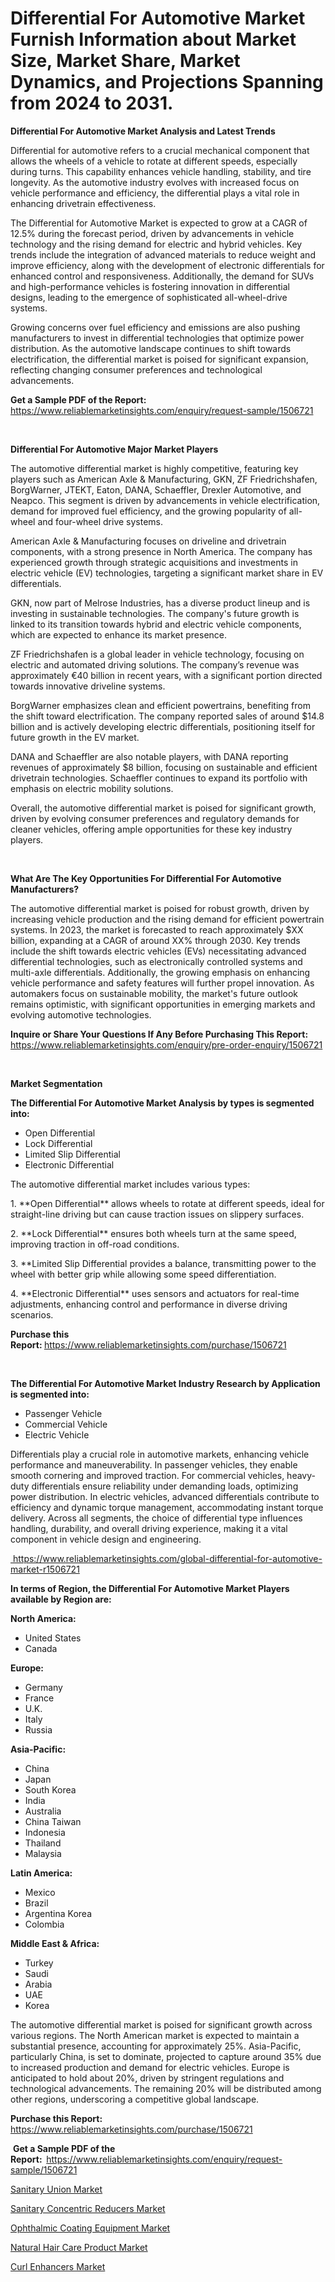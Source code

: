 <p><h1>Differential For Automotive Market Furnish Information about Market Size, Market Share, Market Dynamics, and Projections Spanning from 2024 to 2031.</h1></p><p><strong>Differential For Automotive Market Analysis and Latest Trends</strong></p>
<p><p>Differential for automotive refers to a crucial mechanical component that allows the wheels of a vehicle to rotate at different speeds, especially during turns. This capability enhances vehicle handling, stability, and tire longevity. As the automotive industry evolves with increased focus on vehicle performance and efficiency, the differential plays a vital role in enhancing drivetrain effectiveness. </p><p>The Differential for Automotive Market is expected to grow at a CAGR of 12.5% during the forecast period, driven by advancements in vehicle technology and the rising demand for electric and hybrid vehicles. Key trends include the integration of advanced materials to reduce weight and improve efficiency, along with the development of electronic differentials for enhanced control and responsiveness. Additionally, the demand for SUVs and high-performance vehicles is fostering innovation in differential designs, leading to the emergence of sophisticated all-wheel-drive systems. </p><p>Growing concerns over fuel efficiency and emissions are also pushing manufacturers to invest in differential technologies that optimize power distribution. As the automotive landscape continues to shift towards electrification, the differential market is poised for significant expansion, reflecting changing consumer preferences and technological advancements.</p></p>
<p><strong>Get a Sample PDF of the Report:&nbsp;</strong> <a href="https://www.reliablemarketinsights.com/enquiry/request-sample/1506721">https://www.reliablemarketinsights.com/enquiry/request-sample/1506721</a></p>
<p>&nbsp;</p>
<p><strong>Differential For Automotive Major Market Players</strong></p>
<p><p>The automotive differential market is highly competitive, featuring key players such as American Axle & Manufacturing, GKN, ZF Friedrichshafen, BorgWarner, JTEKT, Eaton, DANA, Schaeffler, Drexler Automotive, and Neapco. This segment is driven by advancements in vehicle electrification, demand for improved fuel efficiency, and the growing popularity of all-wheel and four-wheel drive systems.</p><p>American Axle & Manufacturing focuses on driveline and drivetrain components, with a strong presence in North America. The company has experienced growth through strategic acquisitions and investments in electric vehicle (EV) technologies, targeting a significant market share in EV differentials.</p><p>GKN, now part of Melrose Industries, has a diverse product lineup and is investing in sustainable technologies. The company's future growth is linked to its transition towards hybrid and electric vehicle components, which are expected to enhance its market presence.</p><p>ZF Friedrichshafen is a global leader in vehicle technology, focusing on electric and automated driving solutions. The company’s revenue was approximately €40 billion in recent years, with a significant portion directed towards innovative driveline systems.</p><p>BorgWarner emphasizes clean and efficient powertrains, benefiting from the shift toward electrification. The company reported sales of around $14.8 billion and is actively developing electric differentials, positioning itself for future growth in the EV market.</p><p>DANA and Schaeffler are also notable players, with DANA reporting revenues of approximately $8 billion, focusing on sustainable and efficient drivetrain technologies. Schaeffler continues to expand its portfolio with emphasis on electric mobility solutions.</p><p>Overall, the automotive differential market is poised for significant growth, driven by evolving consumer preferences and regulatory demands for cleaner vehicles, offering ample opportunities for these key industry players.</p></p>
<p>&nbsp;</p>
<p><strong>What Are The Key Opportunities For Differential For Automotive Manufacturers?</strong></p>
<p><p>The automotive differential market is poised for robust growth, driven by increasing vehicle production and the rising demand for efficient powertrain systems. In 2023, the market is forecasted to reach approximately $XX billion, expanding at a CAGR of around XX% through 2030. Key trends include the shift towards electric vehicles (EVs) necessitating advanced differential technologies, such as electronically controlled systems and multi-axle differentials. Additionally, the growing emphasis on enhancing vehicle performance and safety features will further propel innovation. As automakers focus on sustainable mobility, the market's future outlook remains optimistic, with significant opportunities in emerging markets and evolving automotive technologies.</p></p>
<p><strong>Inquire or Share Your Questions If Any Before Purchasing This Report:</strong> <a href="https://www.reliablemarketinsights.com/enquiry/pre-order-enquiry/1506721">https://www.reliablemarketinsights.com/enquiry/pre-order-enquiry/1506721</a></p>
<p>&nbsp;</p>
<p><strong>Market Segmentation</strong></p>
<p><strong>The Differential For Automotive Market Analysis by types is segmented into:</strong></p>
<p><ul><li>Open Differential</li><li>Lock Differential</li><li>Limited Slip Differential</li><li>Electronic Differential</li></ul></p>
<p><p>The automotive differential market includes various types: </p><p>1. **Open Differential** allows wheels to rotate at different speeds, ideal for straight-line driving but can cause traction issues on slippery surfaces. </p><p>2. **Lock Differential** ensures both wheels turn at the same speed, improving traction in off-road conditions. </p><p>3. **Limited Slip Differential provides a balance, transmitting power to the wheel with better grip while allowing some speed differentiation. </p><p>4. **Electronic Differential** uses sensors and actuators for real-time adjustments, enhancing control and performance in diverse driving scenarios.</p></p>
<p><strong>Purchase this Report:&nbsp;</strong><a href="https://www.reliablemarketinsights.com/purchase/1506721">https://www.reliablemarketinsights.com/purchase/1506721</a></p>
<p>&nbsp;</p>
<p><strong>The Differential For Automotive Market Industry Research by Application is segmented into:</strong></p>
<p><ul><li>Passenger Vehicle</li><li>Commercial Vehicle</li><li>Electric Vehicle</li></ul></p>
<p><p>Differentials play a crucial role in automotive markets, enhancing vehicle performance and maneuverability. In passenger vehicles, they enable smooth cornering and improved traction. For commercial vehicles, heavy-duty differentials ensure reliability under demanding loads, optimizing power distribution. In electric vehicles, advanced differentials contribute to efficiency and dynamic torque management, accommodating instant torque delivery. Across all segments, the choice of differential type influences handling, durability, and overall driving experience, making it a vital component in vehicle design and engineering.</p></p>
<p><a href="https://www.reliablemarketinsights.com/global-differential-for-automotive-market-r1506721">&nbsp;https://www.reliablemarketinsights.com/global-differential-for-automotive-market-r1506721</a></p>
<p><strong>In terms of Region, the Differential For Automotive Market Players available by Region are:</strong></p>
<p>
    <p> <strong> North America: </strong>
        <ul>
            <li>United States</li>
            <li>Canada</li>
        </ul>
        </p> 
    <p> <strong> Europe: </strong>
        <ul>
            <li>Germany</li>
            <li>France</li>
            <li>U.K.</li>
            <li>Italy</li>
            <li>Russia</li>
        </ul>
        </p> 
    <p> <strong> Asia-Pacific: </strong>
        <ul>
            <li>China</li>
            <li>Japan</li>
            <li>South Korea</li>
            <li>India</li>
            <li>Australia</li>
            <li>China Taiwan</li>
            <li>Indonesia</li>
            <li>Thailand</li>
            <li>Malaysia</li>
        </ul>
        </p> 
    <p> <strong> Latin America: </strong>
        <ul>
            <li>Mexico</li>
            <li>Brazil</li>
            <li>Argentina Korea</li>
            <li>Colombia</li>
        </ul>
        </p> 
    <p> <strong> Middle East & Africa: </strong>
        <ul>
            <li>Turkey</li>
            <li>Saudi</li>
            <li>Arabia</li>
            <li>UAE</li>
            <li>Korea</li>
        </ul>
    </p>
    </p>
<p><p>The automotive differential market is poised for significant growth across various regions. The North American market is expected to maintain a substantial presence, accounting for approximately 25%. Asia-Pacific, particularly China, is set to dominate, projected to capture around 35% due to increased production and demand for electric vehicles. Europe is anticipated to hold about 20%, driven by stringent regulations and technological advancements. The remaining 20% will be distributed among other regions, underscoring a competitive global landscape.</p></p>
<p><strong>Purchase this Report: </strong><a href="https://www.reliablemarketinsights.com/purchase/1506721">https://www.reliablemarketinsights.com/purchase/1506721</a></p>
<p>&nbsp;<strong>Get a Sample PDF of the Report:&nbsp;&nbsp;</strong><a href="https://www.reliablemarketinsights.com/enquiry/request-sample/1506721">https://www.reliablemarketinsights.com/enquiry/request-sample/1506721</a></p>
<p><strong></strong></p>
<p><p><a href="https://www.linkedin.com/pulse/driving-factors-behind-sanitary-union-market-trends-applications-0oide?trackingId=SCO1%2BHDyR4KBRmRUb%2BgF7Q%3D%3D">Sanitary Union Market</a></p><p><a href="https://www.linkedin.com/pulse/how-regional-markets-adapting-sanitary-concentric-reducers-market-j85qf?trackingId=EYiJdlN%2FRc26JletCPHszg%3D%3D">Sanitary Concentric Reducers Market</a></p><p><a href="https://medium.com/@larrylemkert567/market-trends-in-the-global-ophthalmic-coating-equipment-market-forecast-and-analysis-2024-f05e96a5a117">Ophthalmic Coating Equipment Market</a></p><p><a href="https://issuu.com/reportprime-2/docs/natural-hair-care-product-market-si_ef9ab0d60f3c8e">Natural Hair Care Product Market</a></p><p><a href="https://issuu.com/reportprime-2/docs/curl-enhancers-market-size-2030.ppt_8689cefd979343">Curl Enhancers Market</a></p></p>